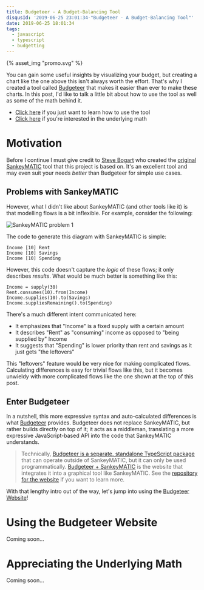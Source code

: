 ```yaml
---
title: Budgeteer - A Budget-Balancing Tool
disqusId: '2019-06-25 23:01:34-"Budgeteer - A Budget-Balancing Tool"'
date: 2019-06-25 18:01:34
tags:
  - javascript
  - typescript
  - budgetting
---
```


{% asset_img "promo.svg" %}

You can gain some useful insights by visualizing your budget, but creating a chart like the one above this isn't always worth the effort.  That's why I created a tool called [Budgeteer][3] that makes it easier than ever to make these charts.  In this post, I'd like to talk a little bit about how to use the tool as well as some of the math behind it.

<!-- more -->

* [Click here](#Using-the-Budgeteer-Website) if you just want to learn how to use the tool
* [Click here](#Appreciating-the-Underlying-Math) if you're interested in the underlying math

# Motivation
Before I continue I must give credit to [Steve Bogart][5] who created the [original SankeyMATIC][4] tool that this project is based on.  It's an excellent tool and may even suit your needs _better_ than Budgeteer for simple use cases. 

## Problems with SankeyMATIC
However, what I didn't like about SankeyMATIC (and other tools like it) is that modelling flows is a bit inflexible.  For example, consider the following:

![SankeyMATIC problem 1](problem1.svg)

The code to generate this diagram with SankeyMATIC is simple:

```
Income [10] Rent
Income [10] Savings
Income [10] Spending
```

However, this code doesn't capture the _logic_ of these flows; it only describes _results_.  What would be much better is something like this:

```
Income = supply(30)
Rent.consumes(10).from(Income)
Income.supplies(10).to(Savings)
Income.suppliesRemaining().to(Spending)
```

There's a much different intent communicated here:
* It emphasizes that "Income" is a fixed supply with a certain amount
* It describes "Rent" as "consuming" income as opposed to "being supplied by" Income
* It suggests that "Spending" is lower priority than rent and savings as it just gets "the leftovers"

This "leftovers" feature would be very nice for making complicated flows.  Calculating differences is easy for trivial flows like this, but it becomes unwieldy with more complicated flows like the one shown at the top of this post.

## Enter Budgeteer
In a nutshell, this more expressive syntax and auto-calculated differences is what [Budgeteer][3] provides.  Budgeteer does not replace SankeyMATIC, but rather builds directly on top of it; it acts as a middleman, translating a more expressive JavaScript-based API into the code that SankeyMATIC understands.

> Technically, [Budgeteer is a separate, standalone TypeScript package][1] that can operate outside of SankeyMATIC, but it can only be used programmatically.  [Budgeteer + SankeyMATIC][3] is the website that integrates it into a graphical tool like SankeyMATIC.  See the [repository for the website][2] if you want to learn more.

With that lengthy intro out of the way, let's jump into using the [Budgeteer Website][3]!

# Using the Budgeteer Website
Coming soon...

# Appreciating the Underlying Math
Coming soon...

[1]: https://github.com/tannerntannern/budgeteer
[2]: https://github.com/tannerntannern/budgeteer-sankeymatic
[3]: https://budgeteer.tannernielsen.com
[4]: http://sankeymatic.com
[5]: https://twitter.com/nowthis/
